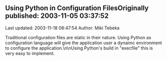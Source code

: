 ## Using Python in Configuration FilesOriginally published: 2003-11-05 03:37:52 
Last updated: 2003-11-18 08:47:54 
Author: Miki Tebeka 
 
Traditional configuration files are static in their nature. Using Python as configuration language will give the application user a dynaimc environment to configure the application.\n\nUsing Python's build in "execfile" this is very easy to implement.